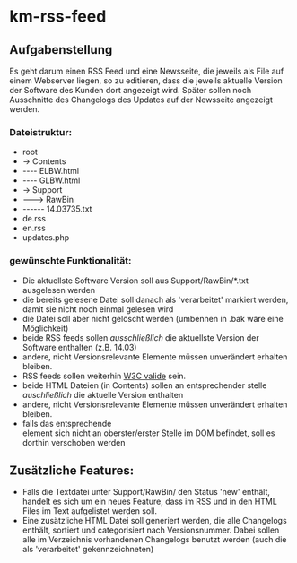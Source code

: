 km-rss-feed
===========

## Aufgabenstellung
Es geht darum einen RSS Feed und eine Newsseite, die jeweils als File auf einem Webserver liegen, so zu editieren, dass die jeweils aktuelle Version der Software des Kunden dort angezeigt wird. Später sollen noch Ausschnitte des Changelogs des Updates auf der Newsseite angezeigt werden.

### Dateistruktur:
- root
- -> Contents
- ---- ELBW.html
- ---- GLBW.html
- -> Support
- ---> RawBin
- ------ 14.03735.txt
- de.rss
- en.rss
- updates.php

### gewünschte Funktionalität:
- Die aktuellste Software Version soll aus Support/RawBin/*.txt ausgelesen werden
- die bereits gelesene Datei soll danach als 'verarbeitet' markiert werden, damit sie nicht noch einmal gelesen wird 
- die Datei soll aber nicht gelöscht werden (umbennen in .bak wäre eine Möglichkeit)
- beide RSS feeds sollen *ausschließlich* die aktuellste Version der Software enthalten (z.B. 14.03)
- andere, nicht Versionsrelevante Elemente müssen unverändert erhalten bleiben.
- RSS feeds sollen weiterhin [W3C valide](http://validator.w3.org/feed) sein.
- beide HTML Dateien (in Contents) sollen an entsprechender stelle *auschließlich* die aktuelle Version enthalten
- andere, nicht Versionsrelevante Elemente müssen unverändert erhalten bleiben.
- falls das entsprechende <article> element sich nicht an oberster/erster Stelle im DOM befindet, soll es dorthin verschoben werden

## Zusätzliche Features:
- Falls die Textdatei unter Support/RawBin/ den Status 'new' enthält, handelt es sich um ein neues Feature, dass im RSS und in den HTML Files im Text aufgelistet werden soll.
- Eine zusätzliche HTML Datei soll generiert werden, die alle Changelogs enthält, sortiert und categorisiert nach Versionsnummer. Dabei sollen alle im Verzeichnis vorhandenen Changelogs benutzt werden (auch die als 'verarbeitet' gekennzeichneten)
